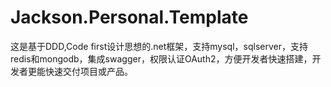 # Jackson.Personal.Template
这是基于DDD,Code first设计思想的.net框架，支持mysql，sqlserver，支持redis和mongodb，集成swagger，权限认证OAuth2，方便开发者快速搭建，开发者更能快速交付项目或产品。
